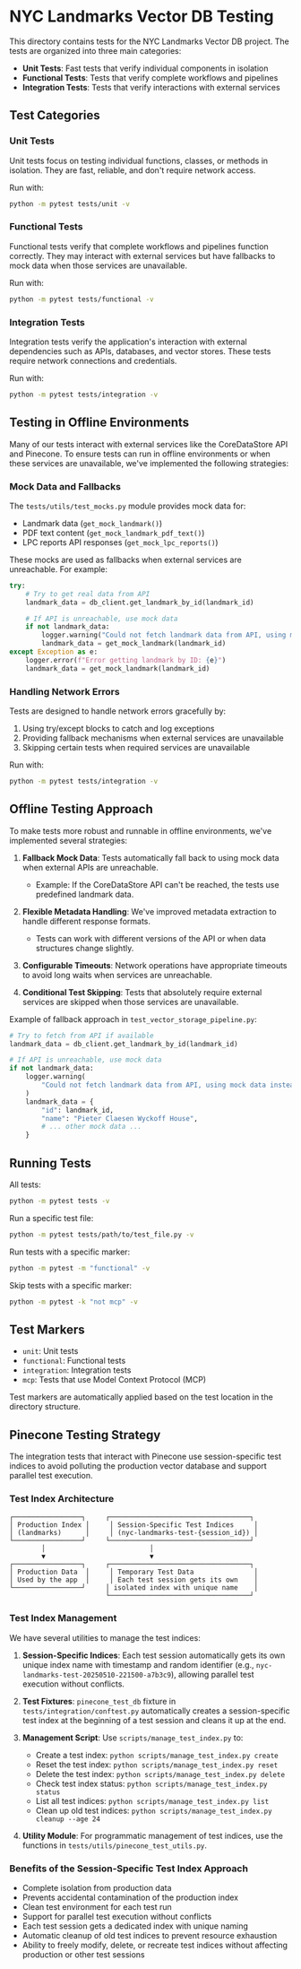 # NYC Landmarks Vector DB Testing

This directory contains tests for the NYC Landmarks Vector DB project. The tests are organized into three main categories:

- **Unit Tests**: Fast tests that verify individual components in isolation
- **Functional Tests**: Tests that verify complete workflows and pipelines
- **Integration Tests**: Tests that verify interactions with external services

## Test Categories

### Unit Tests

Unit tests focus on testing individual functions, classes, or methods in isolation. They are fast, reliable, and don't require network access.

Run with:
```bash
python -m pytest tests/unit -v
```

### Functional Tests

Functional tests verify that complete workflows and pipelines function correctly. They may interact with external services but have fallbacks to mock data when those services are unavailable.

Run with:
```bash
python -m pytest tests/functional -v
```

### Integration Tests

Integration tests verify the application's interaction with external dependencies such as APIs, databases, and vector stores. These tests require network connections and credentials.

Run with:
```bash
python -m pytest tests/integration -v
```

## Testing in Offline Environments

Many of our tests interact with external services like the CoreDataStore API and Pinecone.
To ensure tests can run in offline environments or when these services are unavailable,
we've implemented the following strategies:

### Mock Data and Fallbacks

The `tests/utils/test_mocks.py` module provides mock data for:

- Landmark data (`get_mock_landmark()`)
- PDF text content (`get_mock_landmark_pdf_text()`)
- LPC reports API responses (`get_mock_lpc_reports()`)

These mocks are used as fallbacks when external services are unreachable. For example:

```python
try:
    # Try to get real data from API
    landmark_data = db_client.get_landmark_by_id(landmark_id)

    # If API is unreachable, use mock data
    if not landmark_data:
        logger.warning("Could not fetch landmark data from API, using mock data instead")
        landmark_data = get_mock_landmark(landmark_id)
except Exception as e:
    logger.error(f"Error getting landmark by ID: {e}")
    landmark_data = get_mock_landmark(landmark_id)
```

### Handling Network Errors

Tests are designed to handle network errors gracefully by:

1. Using try/except blocks to catch and log exceptions
2. Providing fallback mechanisms when external services are unavailable
3. Skipping certain tests when required services are unavailable

Run with:
```bash
python -m pytest tests/integration -v
```

## Offline Testing Approach

To make tests more robust and runnable in offline environments, we've implemented several strategies:

1. **Fallback Mock Data**: Tests automatically fall back to using mock data when external APIs are unreachable.
   - Example: If the CoreDataStore API can't be reached, the tests use predefined landmark data.

2. **Flexible Metadata Handling**: We've improved metadata extraction to handle different response formats.
   - Tests can work with different versions of the API or when data structures change slightly.

3. **Configurable Timeouts**: Network operations have appropriate timeouts to avoid long waits when services are unreachable.

4. **Conditional Test Skipping**: Tests that absolutely require external services are skipped when those services are unavailable.

Example of fallback approach in `test_vector_storage_pipeline.py`:

```python
# Try to fetch from API if available
landmark_data = db_client.get_landmark_by_id(landmark_id)

# If API is unreachable, use mock data
if not landmark_data:
    logger.warning(
        "Could not fetch landmark data from API, using mock data instead"
    )
    landmark_data = {
        "id": landmark_id,
        "name": "Pieter Claesen Wyckoff House",
        # ... other mock data ...
    }
```

## Running Tests

All tests:
```bash
python -m pytest tests -v
```

Run a specific test file:
```bash
python -m pytest tests/path/to/test_file.py -v
```

Run tests with a specific marker:
```bash
python -m pytest -m "functional" -v
```

Skip tests with a specific marker:
```bash
python -m pytest -k "not mcp" -v
```

## Test Markers

- `unit`: Unit tests
- `functional`: Functional tests
- `integration`: Integration tests
- `mcp`: Tests that use Model Context Protocol (MCP)

Test markers are automatically applied based on the test location in the directory structure.

## Pinecone Testing Strategy

The integration tests that interact with Pinecone use session-specific test indices to avoid polluting the production vector database and support parallel test execution.

### Test Index Architecture

```
┌─────────────────┐     ┌───────────────────────────────────┐
│ Production Index │     │ Session-Specific Test Indices     │
│ (landmarks)      │     │ (nyc-landmarks-test-{session_id}) │
└─────────────────┘     └───────────────────────────────────┘
        │                          │
        ▼                          ▼
┌─────────────────┐     ┌───────────────────────────────────┐
│ Production Data  │     │ Temporary Test Data               │
│ Used by the app  │     │ Each test session gets its own    │
└─────────────────┘     │ isolated index with unique name    │
                        └───────────────────────────────────┘
```

### Test Index Management

We have several utilities to manage the test indices:

1. **Session-Specific Indices**: Each test session automatically gets its own unique index name with timestamp and random identifier (e.g., `nyc-landmarks-test-20250510-221500-a7b3c9`), allowing parallel test execution without conflicts.

2. **Test Fixtures**: `pinecone_test_db` fixture in `tests/integration/conftest.py` automatically creates a session-specific test index at the beginning of a test session and cleans it up at the end.

3. **Management Script**: Use `scripts/manage_test_index.py` to:
   - Create a test index: `python scripts/manage_test_index.py create`
   - Reset the test index: `python scripts/manage_test_index.py reset`
   - Delete the test index: `python scripts/manage_test_index.py delete`
   - Check test index status: `python scripts/manage_test_index.py status`
   - List all test indices: `python scripts/manage_test_index.py list`
   - Clean up old test indices: `python scripts/manage_test_index.py cleanup --age 24`

4. **Utility Module**: For programmatic management of test indices, use the functions in `tests/utils/pinecone_test_utils.py`.

### Benefits of the Session-Specific Test Index Approach

- Complete isolation from production data
- Prevents accidental contamination of the production index
- Clean test environment for each test run
- Support for parallel test execution without conflicts
- Each test session gets a dedicated index with unique naming
- Automatic cleanup of old test indices to prevent resource exhaustion
- Ability to freely modify, delete, or recreate test indices without affecting production or other test sessions
